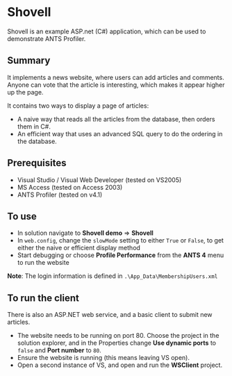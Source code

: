 # Shovell
Shovell is an example ASP.net (C#) application, which can be used to demonstrate ANTS Profiler.

## Summary
It implements a news website, where users can add articles and comments. Anyone can vote that the article is interesting, which makes it appear higher up the page.

It contains two ways to display a page of articles:
+ A naive way that reads all the articles from the database, then orders them in C#.
+ An efficient way that uses an advanced SQL query to do the ordering in the database.

## Prerequisites
+ Visual Studio / Visual Web Developer (tested on VS2005)
+ MS Access (tested on Access 2003)
+ ANTS Profiler (tested on v4.1)

## To use
+ In solution navigate to **Shovell demo** => **Shovell**
+ In `web.config`, change the `slowMode` setting to either `True` or `False`, to get either the naive or efficient display method
+ Start debugging or choose **Profile Performance** from the **ANTS 4** menu to run the website

**Note**: The login information is defined in `.\App_Data\MembershipUsers.xml`

## To run the client
There is also an ASP.NET web service, and a basic client to submit new articles.
+ The website needs to be running on port 80. Choose the project in the solution explorer, and in the Properties change **Use dynamic ports** to `false` and **Port number** to `80`.
+ Ensure the website is running (this means leaving VS open).
+ Open a second instance of VS, and open and run the **WSClient** project.
